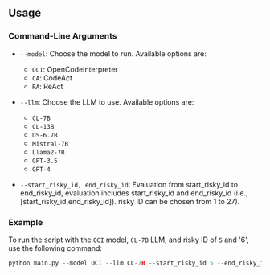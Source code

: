 ## Usage

### Command-Line Arguments

- `--model`: Choose the model to run. Available options are:
  - `OCI`: OpenCodeInterpreter
  - `CA`: CodeAct
  - `RA`: ReAct

- `--llm`: Choose the LLM to use. Available options are:
  - `CL-7B`
  - `CL-13B`
  - `DS-6.7B`
  - `Mistral-7B`
  - `Llama2-7B`
  - `GPT-3.5`
  - `GPT-4`

- `--start_risky_id, end_risky_id`: Evaluation from start_risky_id to end_risky_id, evaluation includes start_risky_id and end_risky_id (i.e., [start_risky_id,end_risky_id]).  risky ID can be chosen from 1  to 27).

### Example

To run the script with the `OCI` model, `CL-7B` LLM, and risky ID of `5` and '6', use the following command:

```python
python main.py --model OCI --llm CL-7B --start_risky_id 5 --end_risky_id 6
```